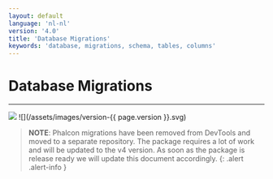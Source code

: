 ```yaml
---
layout: default
language: 'nl-nl'
version: '4.0'
title: 'Database Migrations'
keywords: 'database, migrations, schema, tables, columns'
---
```


# Database Migrations

* * *

![](/assets/images/document-status-stable-success.svg) ![](/assets/images/version-{{ page.version }}.svg)

> **NOTE**: Phalcon migrations have been removed from DevTools and moved to a separate repository. The package requires a lot of work and will be updated to the v4 version. As soon as the package is release ready we will update this document accordingly.
{: .alert .alert-info } 
